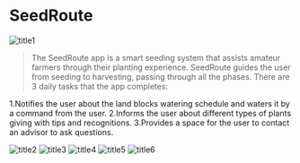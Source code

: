 # SeedRoute
![title1](https://user-images.githubusercontent.com/97544165/182354016-47ba2639-2c1f-4887-86dc-111207452e55.png)
>The SeedRoute app is a smart seeding system that assists amateur farmers through their planting experience.
>SeedRoute guides the user from seeding to harvesting, passing through all the phases.
>There are 3 daily tasks that the app completes: 

1.Notifies the user about the land blocks watering schedule and waters it by a command from the user.
2.Informs the user about different types of plants giving with tips and recognitions.
3.Provides a space for the user to contact an advisor to ask questions.

![title2](https://user-images.githubusercontent.com/97544165/182354021-a43a61e7-d6a1-420a-932e-71fd988f76bb.png)
![title3](https://user-images.githubusercontent.com/97544165/182354025-22a6968f-65e0-4c9e-bed5-a76e4a5d6dfd.png)
![title4](https://user-images.githubusercontent.com/97544165/182354029-e65071d1-4226-40e6-8bcd-b92c99ef9412.png)
![title5](https://user-images.githubusercontent.com/97544165/182354031-5003503e-3ba0-4775-be25-d0e6efae6bd7.png)
![title6](https://user-images.githubusercontent.com/97544165/182354033-6d7f3eaa-0752-41ac-9dc6-7dac8f0aa7f0.png)
